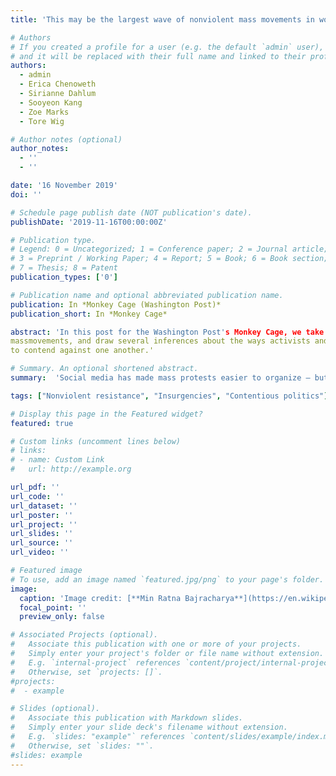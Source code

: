 ```yaml
---
title: 'This may be the largest wave of nonviolent mass movements in world history. What comes next?'

# Authors
# If you created a profile for a user (e.g. the default `admin` user), write the username (folder name) here
# and it will be replaced with their full name and linked to their profile.
authors:
  - admin
  - Erica Chenoweth
  - Sirianne Dahlum
  - Sooyeon Kang
  - Zoe Marks
  - Tore Wig

# Author notes (optional)
author_notes:
  - ''
  - ''

date: '16 November 2019'
doi: ''

# Schedule page publish date (NOT publication's date).
publishDate: '2019-11-16T00:00:00Z'

# Publication type.
# Legend: 0 = Uncategorized; 1 = Conference paper; 2 = Journal article;
# 3 = Preprint / Working Paper; 4 = Report; 5 = Book; 6 = Book section;
# 7 = Thesis; 8 = Patent
publication_types: ['0']

# Publication name and optional abbreviated publication name.
publication: In *Monkey Cage (Washington Post)* 
publication_short: In *Monkey Cage* 

abstract: 'In this post for the Washington Post's Monkey Cage, we take stock of recent nonviolent 
massmovements, and draw several inferences about the ways activists and governments have evolved 
to contend against one another.'

# Summary. An optional shortened abstract.
summary:  'Social media has made mass protests easier to organize — but, perhaps paradoxically, harder to resolve.'  

tags: ["Nonviolent resistance", "Insurgencies", "Contentious politics"]

# Display this page in the Featured widget?
featured: true

# Custom links (uncomment lines below)
# links:
# - name: Custom Link
#   url: http://example.org

url_pdf: ''
url_code: ''
url_dataset: ''
url_poster: ''
url_project: ''
url_slides: ''
url_source: ''
url_video: ''

# Featured image
# To use, add an image named `featured.jpg/png` to your page's folder.
image:
  caption: 'Image credit: [**Min Ratna Bajracharya**](https://en.wikipedia.org/wiki/1990_Nepalese_revolution#/media/File:An_Iconic_Photograph_of_1990_Nepalese_revolution.jpg)'
  focal_point: ''
  preview_only: false

# Associated Projects (optional).
#   Associate this publication with one or more of your projects.
#   Simply enter your project's folder or file name without extension.
#   E.g. `internal-project` references `content/project/internal-project/index.md`.
#   Otherwise, set `projects: []`.
#projects:
#  - example

# Slides (optional).
#   Associate this publication with Markdown slides.
#   Simply enter your slide deck's filename without extension.
#   E.g. `slides: "example"` references `content/slides/example/index.md`.
#   Otherwise, set `slides: ""`.
#slides: example
---
```

